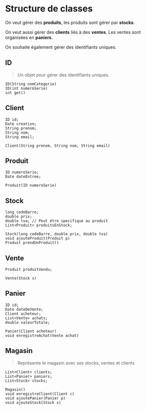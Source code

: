 # Structure de classes

On veut gérer des **produits**, les produits sont gérer par **stocks**.

On veut aussi gérer des **clients** liés à des **ventes**. Les ventes sont
organisées en **paniers**.

On souhaite également gérer des identifiants uniques.


## ID

> Un objet pour gérer des identifiants uniques.

```
ID(String nomCategorie)
ID(int numeroSerie)
int get()
```


## Client


```
ID id;
Date creation;
String prenom;
String nom;
String email;

Client(String prenom, String nom, String email)
```

## Produit

```
ID numeroSerie;
Date dateEntree;

Produit(ID numeroSerie)
```


## Stock

```
long codeBarre;
double prix;
double tva; // Peut être specifique au produit
List<Produit> produitsEnStock;

Stock(long codeBarre, double prix, double tva)
void ajouteProduit(Produit p)
Produit prendUnProduit()
```


## Vente

```
Produit produitVendu;

Vente(Stock s)
```


## Panier

```
ID id;
Date dateDeVente;
Client acheteur;
List<Vente> achats;
double valeurTotale;

Panier(Client acheteur)
void enregistreAchat(Vente achat)
```


## Magasin

> Représente le magasin avec ses stocks, ventes et clients

```
List<Client> clients;
List<Panier> paniers;
List<Stock> stocks;

Magasin()
void enregistreClient(Client c)
void ajoutePanier(Panier p)
void ajouteStock(Stock s)
```
